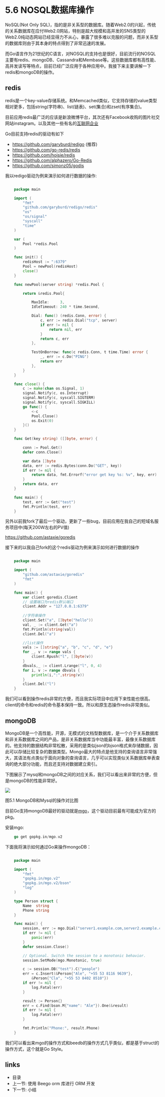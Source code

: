 # 5.6 NOSQL数据库操作
NoSQL(Not Only SQL)，指的是非关系型的数据库。随着Web2.0的兴起，传统的关系数据库在应付Web2.0网站，特别是超大规模和高并发的SNS类型的Web2.0纯动态网站已经显得力不从心，暴露了很多难以克服的问题，而非关系型的数据库则由于其本身的特点得到了非常迅速的发展。

而Go语言作为21世纪的C语言，对NOSQL的支持也是很好，目前流行的NOSQL主要有redis、mongoDB、Cassandra和Membase等。这些数据库都有高性能、高并发读写等特点，目前已经广泛应用于各种应用中。我接下来主要讲解一下redis和mongoDB的操作。

## redis
redis是一个key-value存储系统。和Memcached类似，它支持存储的value类型相对更多，包括string(字符串)、list(链表)、set(集合)和zset(有序集合)。

目前应用redis最广泛的应该是新浪微博平台，其次还有Facebook收购的图片社交网站instagram。以及其他一些有名的[互联网企业](http://redis.io/topics/whos-using-redis)

Go目前支持redis的驱动有如下
- https://github.com/garyburd/redigo (推荐)
- https://github.com/go-redis/redis
- https://github.com/hoisie/redis
- https://github.com/alphazero/Go-Redis
- https://github.com/simonz05/godis

我以redigo驱动为例来演示如何进行数据的操作:
```Go

	package main

	import (
		"fmt"
		"github.com/garyburd/redigo/redis"
		"os"
    	"os/signal"
		"syscall"
		"time"
	)

	var (
		Pool *redis.Pool
	)

	func init() {
		redisHost := ":6379"
		Pool = newPool(redisHost)
		close()
	}

	func newPool(server string) *redis.Pool {

		return &redis.Pool{

			MaxIdle:     3,
			IdleTimeout: 240 * time.Second,

			Dial: func() (redis.Conn, error) {
				c, err := redis.Dial("tcp", server)
				if err != nil {
					return nil, err
				}
				return c, err
			},

			TestOnBorrow: func(c redis.Conn, t time.Time) error {
				_, err := c.Do("PING")
				return err
			},
		}
	}

	func close() {
		c := make(chan os.Signal, 1)
		signal.Notify(c, os.Interrupt)
		signal.Notify(c, syscall.SIGTERM)
		signal.Notify(c, syscall.SIGKILL)
		go func() {
			<-c
			Pool.Close()
			os.Exit(0)
		}()
	}

	func Get(key string) ([]byte, error) {

		conn := Pool.Get()
		defer conn.Close()

		var data []byte
		data, err := redis.Bytes(conn.Do("GET", key))
		if err != nil {
			return data, fmt.Errorf("error get key %s: %v", key, err)
		}
		return data, err
	}

	func main() {
		test, err := Get("test")
		fmt.Println(test, err)
	}

```

另外以前我fork了最后一个驱动，更新了一些bug，目前应用在我自己的短域名服务项目中(每天200W左右的PV值)

https://github.com/astaxie/goredis

接下来的以我自己fork的这个redis驱动为例来演示如何进行数据的操作
```Go

	package main

	import (
		"github.com/astaxie/goredis"
		"fmt"
	)

	func main() {
		var client goredis.Client
		// 设置端口为redis默认端口
		client.Addr = "127.0.0.1:6379"
		
		//字符串操作
		client.Set("a", []byte("hello"))
		val, _ := client.Get("a")
		fmt.Println(string(val))
		client.Del("a")

		//list操作
		vals := []string{"a", "b", "c", "d", "e"}
		for _, v := range vals {
			client.Rpush("l", []byte(v))
		}
		dbvals,_ := client.Lrange("l", 0, 4)
		for i, v := range dbvals {
			println(i,":",string(v))
		}
		client.Del("l")
	}

```
我们可以看到操作redis非常的方便，而且我实际项目中应用下来性能也很高。client的命令和redis的命令基本保持一致。所以和原生态操作redis非常类似。

## mongoDB

MongoDB是一个高性能，开源，无模式的文档型数据库，是一个介于关系数据库和非关系数据库之间的产品，是非关系数据库当中功能最丰富，最像关系数据库的。他支持的数据结构非常松散，采用的是类似json的bjson格式来存储数据，因此可以存储比较复杂的数据类型。Mongo最大的特点是他支持的查询语言非常强大，其语法有点类似于面向对象的查询语言，几乎可以实现类似关系数据库单表查询的绝大部分功能，而且还支持对数据建立索引。

下图展示了mysql和mongoDB之间的对应关系，我们可以看出来非常的方便，但是mongoDB的性能非常好。

![](/zh/images/5.6.mongodb.png?raw=true)

图5.1 MongoDB和Mysql的操作对比图

目前Go支持mongoDB最好的驱动就是[mgo](http://labix.org/mgo)，这个驱动目前最有可能成为官方的pkg。

安装mgo:

```Go
	go get gopkg.in/mgo.v2
```

下面我将演示如何通过Go来操作mongoDB：
```Go

	package main

	import (
		"fmt"
		"gopkg.in/mgo.v2"
		"gopkg.in/mgo.v2/bson"
		"log"
	)

	type Person struct {
		Name  string
		Phone string
	}

	func main() {
		session, err := mgo.Dial("server1.example.com,server2.example.com")
		if err != nil {
			panic(err)
		}
		defer session.Close()

		// Optional. Switch the session to a monotonic behavior.
		session.SetMode(mgo.Monotonic, true)

		c := session.DB("test").C("people")
		err = c.Insert(&Person{"Ale", "+55 53 8116 9639"},
			&Person{"Cla", "+55 53 8402 8510"})
		if err != nil {
			log.Fatal(err)
		}

		result := Person{}
		err = c.Find(bson.M{"name": "Ale"}).One(&result)
		if err != nil {
			log.Fatal(err)
		}

		fmt.Println("Phone:", result.Phone)
	}

```
我们可以看出来mgo的操作方式和beedb的操作方式几乎类似，都是基于struct的操作方式，这个就是Go Style。



## links
   * <a router-link="/">目录</a>
   * 上一节: <a router-link="/zh/05.5">使用 Beego orm 库进行 ORM 开发</a>
   * 下一节: <a router-link="/zh/05.7">小结</a>
